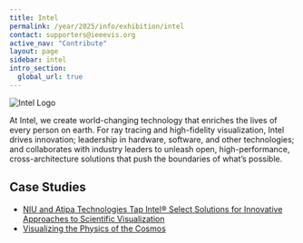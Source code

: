 ```yaml
---
title: Intel
permalink: /year/2025/info/exhibition/intel
contact: supporters@ieeevis.org
active_nav: "Contribute"
layout: page
sidebar: intel
intro_section:
  global_url: true
---
```


 
![Intel Logo](/year/2021/assets/supporters/intel.png)

At Intel, we create world-changing technology that enriches the lives of every person on earth. For ray tracing and high-fidelity visualization, Intel drives innovation; leadership in hardware, software, and other technologies; and collaborates with industry leaders to unleash open, high-performance, cross-architecture solutions that push the boundaries of what’s possible.


## Case Studies

- [NIU and Atipa Technologies Tap Intel® Select Solutions for Innovative Approaches to Scientific Visualization](/year/2021/assets/supporters/edu-niu-atipa-case-study.pdf)
- [Visualizing the Physics of the Cosmos](/year/2021/assets/supporters/stephen-hawking-centre-case-study.pdf)
